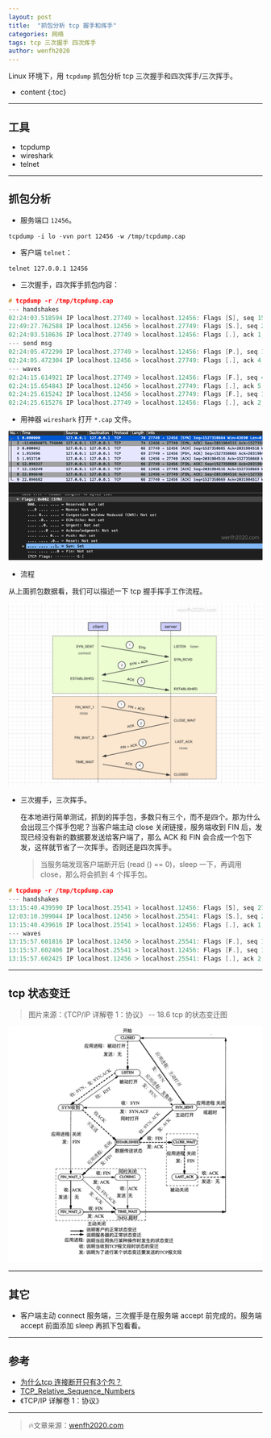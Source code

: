 ```yaml
---
layout: post
title:  "抓包分析 tcp 握手和挥手"
categories: 网络
tags: tcp 三次握手 四次挥手
author: wenfh2020
---
```


Linux 环境下，用 `tcpdump` 抓包分析 tcp 三次握手和四次挥手/三次挥手。



* content
{:toc}

---

## 工具

* tcpdump
* wireshark
* telnet

---

## 抓包分析

* 服务端口 `12456`。

```shell
tcpdump -i lo -vvn port 12456 -w /tmp/tcpdump.cap
```

* 客户端 `telnet`：

```shell
telnet 127.0.0.1 12456
```

* 三次握手，四次挥手抓包内容：

```c
# tcpdump -r /tmp/tcpdump.cap
--- handshakes
02:24:03.518594 IP localhost.27749 > localhost.12456: Flags [S], seq 1527358664, win 43690, options [mss 65495,sackOK,TS val 102124122 ecr 0,nop,wscale 11], length 0
22:49:27.762588 IP localhost.12456 > localhost.27749: Flags [S.], seq 2031984515, ack 1527358665, win 43690, options [mss 65495,sackOK,TS val 102124122 ecr 102124122,nop,wscale 11], length 0
02:24:03.518636 IP localhost.27749 > localhost.12456: Flags [.], ack 1, win 22, options [nop,nop,TS val 102124122 ecr 102124122], length 0
--- send msg
02:24:05.472290 IP localhost.27749 > localhost.12456: Flags [P.], seq 1:4, ack 1, win 22, options [nop,nop,TS val 102126076 ecr 102124122], length 3
02:24:05.472304 IP localhost.12456 > localhost.27749: Flags [.], ack 4, win 22, options [nop,nop,TS val 102126076 ecr 102126076], length 0
--- waves
02:24:15.614921 IP localhost.27749 > localhost.12456: Flags [F.], seq 4, ack 1, win 22, options [nop,nop,TS val 102136219 ecr 102126076], length 0
02:24:15.654843 IP localhost.12456 > localhost.27749: Flags [.], ack 5, win 22, options [nop,nop,TS val 102136259 ecr 102136219], length 0
02:24:25.615242 IP localhost.12456 > localhost.27749: Flags [F.], seq 1, ack 5, win 22, options [nop,nop,TS val 102146219 ecr 102136219], length 0
02:24:25.615276 IP localhost.27749 > localhost.12456: Flags [.], ack 2, win 22, options [nop,nop,TS val 102146219 ecr 102146219], length 0
```

* 用神器 `wireshark` 打开 `*.cap` 文件。

![wireshark](/images/2020-04-13-09-46-38.png)

* 流程

从上面抓包数据看，我们可以描述一下 tcp 握手挥手工作流程。

![握手挥手流程](/images/2020-04-13-13-20-03.png)

* 三次握手，三次挥手。
  
  在本地进行简单测试，抓到的挥手包，多数只有三个，而不是四个。那为什么会出现三个挥手包呢？当客户端主动 close 关闭链接，服务端收到 FIN 后，发现已经没有新的数据要发送给客户端了，那么 ACK 和 FIN 会合成一个包下发，这样就节省了一次挥手。否则还是四次挥手。
  > 当服务端发现客户端断开后 (read () == 0)，sleep 一下，再调用 close，那么将会抓到 4 个挥手包。

```c
# tcpdump -r /tmp/tcpdump.cap
--- handshakes
13:15:40.439590 IP localhost.25541 > localhost.12456: Flags [S], seq 2751955316, win 43690, options [mss 65495,sackOK,TS val 54821043 ecr 0,nop,wscale 11], length 0
12:03:10.399044 IP localhost.12456 > localhost.25541: Flags [S.], seq 2140744854, ack 2751955317, win 43690, options [mss 65495,sackOK,TS val 54821043 ecr 54821043,nop,wscale 11], length 0
13:15:40.439616 IP localhost.25541 > localhost.12456: Flags [.], ack 1, win 22, options [nop,nop,TS val 54821043 ecr 54821043], length 0
--- waves
13:15:57.601816 IP localhost.12456 > localhost.25541: Flags [F.], seq 1, ack 1, win 22, options [nop,nop,TS val 54838205 ecr 54821043], length 0
13:15:57.602406 IP localhost.25541 > localhost.12456: Flags [F.], seq 1, ack 2, win 22, options [nop,nop,TS val 54838206 ecr 54838205], length 0
13:15:57.602425 IP localhost.12456 > localhost.25541: Flags [.], ack 2, win 22, options [nop,nop,TS val 54838206 ecr 54838206], length 0
```

---

## tcp 状态变迁
  
  > 图片来源：《TCP/IP 详解卷 1：协议》 -- 18.6 tcp 的状态变迁图

![tcp 状态变迁](/images/2020-04-13-13-14-49.png)

---

## 其它

* 客户端主动 connect 服务端，三次握手是在服务端 accept 前完成的。服务端 accept 前面添加 sleep 再抓下包看看。

---

## 参考

* [为什么tcp 连接断开只有3个包？](https://www.zhihu.com/question/55890292)
* [TCP_Relative_Sequence_Numbers](https://wiki.wireshark.org/TCP_Relative_Sequence_Numbers)
* 《TCP/IP 详解卷 1：协议》

---

> 🔥文章来源：[wenfh2020.com](https://wenfh2020.com/)
